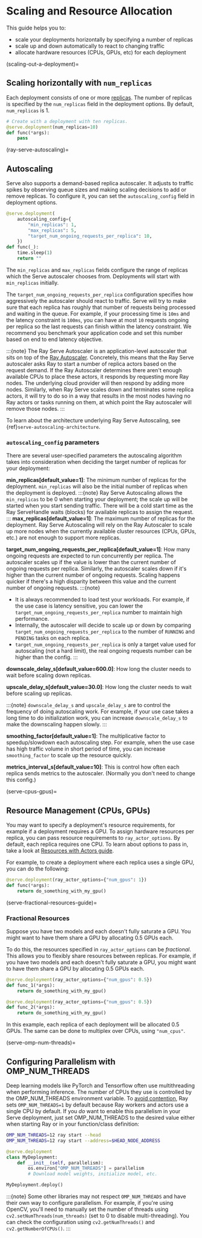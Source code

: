 # Scaling and Resource Allocation

This guide helps you to:

- scale your deployments horizontally by specifying a number of replicas
- scale up and down automatically to react to changing traffic
- allocate hardware resources (CPUs, GPUs, etc) for each deployment

(scaling-out-a-deployment)=

## Scaling horizontally with `num_replicas`

Each deployment consists of one or more [replicas](serve-architecture#high-level-view).
The number of replicas is specified by the `num_replicas` field in the deployment options.
By default, `num_replicas` is 1.

```python
# Create with a deployment with ten replicas.
@serve.deployment(num_replicas=10)
def func(*args):
    pass
```

(ray-serve-autoscaling)=

## Autoscaling

Serve also supports a demand-based replica autoscaler. It adjusts to traffic spikes by observing queue sizes and making scaling decisions to add or remove replicas.
To configure it, you can set the `autoscaling_config` field in deployment options.

```python
@serve.deployment(
    autoscaling_config={
        "min_replicas": 1,
        "max_replicas": 5,
        "target_num_ongoing_requests_per_replica": 10,
    })
def func(_):
    time.sleep(1)
    return ""
```

The `min_replicas` and `max_replicas` fields configure the range of replicas which the
Serve autoscaler chooses from.  Deployments will start with `min_replicas` initially.

The `target_num_ongoing_requests_per_replica` configuration specifies how aggressively the
autoscaler should react to traffic. Serve will try to make sure that each replica has roughly that number
of requests being processed and waiting in the queue. For example, if your processing time is `10ms`
and the latency constraint is `100ms`, you can have at most `10` requests ongoing per replica so
the last requests can finish within the latency constraint. We recommend you benchmark your application
code and set this number based on end to end latency objective.

:::{note}
The Ray Serve Autoscaler is an application-level autoscaler that sits on top of the [Ray Autoscaler](cluster-index).
Concretely, this means that the Ray Serve autoscaler asks Ray to start a number of replica actors based on the request demand.
If the Ray Autoscaler determines there aren't enough available CPUs to place these actors, it responds by requesting more Ray nodes.
The underlying cloud provider will then respond by adding more nodes.
Similarly, when Ray Serve scales down and terminates some replica actors, it will try to do so in a way that results in the most nodes having no Ray actors or tasks running on them, at which point the Ray autoscaler will remove those nodes.
:::

To learn about the architecture underlying Ray Serve Autoscaling, see {ref}`serve-autoscaling-architecture`.

### `autoscaling_config` parameters

There are several user-specified parameters the autoscaling algorithm takes into consideration when deciding the target number of replicas for your deployment:

**min_replicas[default_value=1]**: The minimum number of replicas for the deployment. ``min_replicas`` will also be the initial number of replicas when the deployment is deployed.
:::{note}
Ray Serve Autoscaling allows the `min_replicas` to be 0 when starting your deployment; the scale up will be started when you start sending traffic. There will be a cold start time as the Ray ServeHandle waits (blocks) for available replicas to assign the request.
:::
**max_replicas[default_value=1]**: The maximum number of replicas for the deployment. Ray Serve Autoscaling will rely on the Ray Autoscaler to scale up more nodes when the currently available cluster resources (CPUs, GPUs, etc.) are not enough to support more replicas.

**target_num_ongoing_requests_per_replica[default_value=1]**: How many ongoing requests are expected to run concurrently per replica. The autoscaler scales up if the value is lower than the current number of ongoing requests per replica. Similarly, the autoscaler scales down if it's higher than the current number of ongoing requests. Scaling happens quicker if there's a high disparity between this value and the current number of ongoing requests.
:::{note}
- It is always recommended to load test your workloads. For example, if the use case is latency sensitive, you can lower the `target_num_ongoing_requests_per_replica` number to maintain high performance.
- Internally, the autoscaler will decide to scale up or down by comparing `target_num_ongoing_requests_per_replica` to the number of `RUNNING` and `PENDING` tasks on each replica.
- `target_num_ongoing_requests_per_replica` is only a target value used for autoscaling (not a hard limit), the real ongoing requests number can be higher than the config.
:::

**downscale_delay_s[default_value=600.0]**: How long the cluster needs to wait before scaling down replicas.

**upscale_delay_s[default_value=30.0]**: How long the cluster needs to wait before scaling up replicas.

:::{note}
`downscale_delay_s` and `upscale_delay_s` are to control the frequency of doing autoscaling work. For example, if your use case takes a long time to do initialization work, you can increase `downscale_delay_s` to make the downscaling happen slowly.
:::

**smoothing_factor[default_value=1]**: The multiplicative factor to speedup/slowdown each autoscaling step. For example, when the use case has high traffic volume in short period of time, you can increase `smoothing_factor` to scale up the resource quickly.

**metrics_interval_s[default_value=10]**: This is control how often each replica sends metrics to the autoscaler. (Normally you don't need to change this config.)

(serve-cpus-gpus)=

## Resource Management (CPUs, GPUs)

You may want to specify a deployment's resource requirements, for example if a deployment requires a GPU.  To assign hardware resources per replica, you can pass resource requirements to
`ray_actor_options`.
By default, each replica requires one CPU.
To learn about options to pass in, take a look at [Resources with Actors guide](actor-resource-guide).

For example, to create a deployment where each replica uses a single GPU, you can do the
following:

```python
@serve.deployment(ray_actor_options={"num_gpus": 1})
def func(*args):
    return do_something_with_my_gpu()
```

(serve-fractional-resources-guide)=

### Fractional Resources

Suppose you have two models and each doesn't fully saturate a GPU.  You might want to have them share a GPU by allocating 0.5 GPUs each.

To do this, the resources specified in `ray_actor_options` can be *fractional*.
This allows you to flexibly share resources between replicas.
For example, if you have two models and each doesn't fully saturate a GPU, you might want to have them share a GPU by allocating 0.5 GPUs each.

```python
@serve.deployment(ray_actor_options={"num_gpus": 0.5})
def func_1(*args):
    return do_something_with_my_gpu()

@serve.deployment(ray_actor_options={"num_gpus": 0.5})
def func_2(*args):
    return do_something_with_my_gpu()
```

In this example, each replica of each deployment will be allocated 0.5 GPUs.  The same can be done to multiplex over CPUs, using `"num_cpus"`.

(serve-omp-num-threads)=

## Configuring Parallelism with OMP_NUM_THREADS

Deep learning models like PyTorch and Tensorflow often use multithreading when performing inference.
The number of CPUs they use is controlled by the OMP_NUM_THREADS environment variable.
To [avoid contention](omp-num-thread-note), Ray sets `OMP_NUM_THREADS=1` by default because Ray workers and actors use a single CPU by default.
If you *do* want to enable this parallelism in your Serve deployment, just set OMP_NUM_THREADS to the desired value either when starting Ray or in your function/class definition:

```bash
OMP_NUM_THREADS=12 ray start --head
OMP_NUM_THREADS=12 ray start --address=$HEAD_NODE_ADDRESS
```

```python
@serve.deployment
class MyDeployment:
    def __init__(self, parallelism):
        os.environ["OMP_NUM_THREADS"] = parallelism
        # Download model weights, initialize model, etc.

MyDeployment.deploy()
```

:::{note}
Some other libraries may not respect `OMP_NUM_THREADS` and have their own way to configure parallelism.
For example, if you're using OpenCV, you'll need to manually set the number of threads using `cv2.setNumThreads(num_threads)` (set to 0 to disable multi-threading).
You can check the configuration using `cv2.getNumThreads()` and `cv2.getNumberOfCPUs()`.
:::
